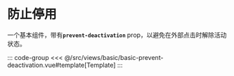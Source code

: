 <basicPreventDeactivation/>

# 防止停用

一个基本组件，带有<b>`prevent-deactivation` </b> prop，以避免在外部点击时解除活动状态。

::: code-group
<<< @/src/views/basic/basic-prevent-deactivation.vue#template[Template]
:::